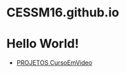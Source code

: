 # CESSM16.github.io

<h1>Hello World!</h1>




<ul>
        <li>
        <a href="ProjetosGuanabara.md">PROJETOS CursoEmVideo</a>
        </li>
</ul>

 